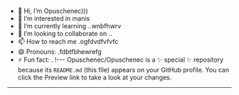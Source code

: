- 👋 Hi, I’m Opuschenec)))
- 👀 I’m interested in manis
- 🌱 I’m currently learning ..wnbfhwrv
- 💞️ I’m looking to collaborate on ..
- 📫 How to reach me .ogfdvdfvfvfc
- 😄 Pronouns: .fdbtfbhewrefg
- ⚡ Fun fact: .
!---
Opuschenec/Opuschenec is a ✨ special ✨ repository because its `README.md` (this file) appears on your GitHub profile.
You can click the Preview link to take a look at your changes.
---
